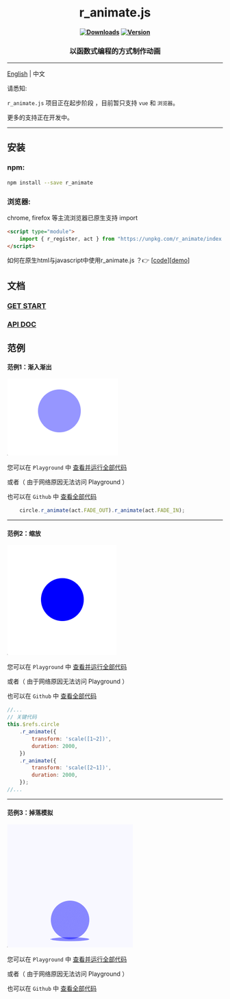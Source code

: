 <h1 align="center">r_animate.js</h1>


<h4 align="center">

[![Downloads][npm-downloads-src]][npm-downloads-href]
[![Version][npm-version-src]][npm-version-href]

</h4>

<h3 align="center">以函数式编程的方式制作动画</h3>

---

[English](https://github.com/r1ader/r_animate/blob/main/README.md) | 中文


请悉知:

`r_animate.js` 项目正在起步阶段 ，目前暂只支持 `vue` 和 `浏览器`。

更多的支持正在开发中。

[npm-downloads-src]: https://img.shields.io/npm/dt/r_animate.svg?style=flat&color=darkgreen

[npm-downloads-href]: https://www.npmjs.com/package/r_animate

[npm-version-src]: https://img.shields.io/npm/v/r_animate/latest.svg?style=flat&color=darkorange&label=version

[npm-version-href]: https://www.npmjs.com/package/r_animate

---

## 安装

### npm:
```bash
npm install --save r_animate 
```

### 浏览器:
chrome, firefox 等主流浏览器已原生支持 import
```html
<script type="module">
    import { r_register, act } from "https://unpkg.com/r_animate/index.js";
</script>
```
如何在原生html与javascript中使用r_animate.js ？👉
[[code](https://github.com/r1ader/r_animate/blob/main/code/test.html)][[demo](https://r1ader.github.io/r_animate/code/test.html)]


## 文档

### [GET START](https://github.com/r1ader/r_animate/blob/main/doc/document_cn.md#r_animatejs)

### [API DOC](https://github.com/r1ader/r_animate/blob/main/doc/api_cn.md#r_animatejs)


## 范例

#### 范例1：渐入渐出

![](./image/example_1_cn.gif)

您可以在 `Playground` 中 [查看并运行全部代码](https://stackblitz.com/edit/vue-ufvvux)

或者（ 由于网络原因无法访问 Playground ）

也可以在 `Github` 中 [查看全部代码](https://github.com/r1ader/r_animate/blob/main/code/example_1.vue)

```javascript
    circle.r_animate(act.FADE_OUT).r_animate(act.FADE_IN);
```

---

#### 范例2：缩放

![](./image/example_2_cn.gif)


您可以在 `Playground` 中 [查看并运行全部代码](https://stackblitz.com/edit/vue-zpshvy)

或者（ 由于网络原因无法访问 Playground ）

也可以在 `Github` 中 [查看全部代码](https://github.com/r1ader/r_animate/blob/main/code/example_2.vue)

```javascript
//...
// 关键代码
this.$refs.circle
    .r_animate({
        transform: 'scale([1~2])',
        duration: 2000,
    })
    .r_animate({
        transform: 'scale([2~1])',
        duration: 2000,
    });
//...
```

---

#### 范例3：掉落模拟

![](./image/example_3_cn.gif)


您可以在 `Playground` 中 [查看并运行全部代码](https://stackblitz.com/edit/vue-fdkv5z)

或者（ 由于网络原因无法访问 Playground ）

也可以在 `Github` 中 [查看全部代码](https://github.com/r1ader/r_animate/blob/main/code/example_3.vue)
